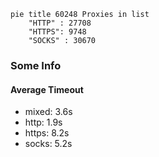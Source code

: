 
```mermaid
pie title 60248 Proxies in list
    "HTTP" : 27708
    "HTTPS": 9748
    "SOCKS" : 30670
```

### Some Info
#### Average Timeout

- mixed: 3.6s
- http: 1.9s
- https: 8.2s
- socks: 5.2s